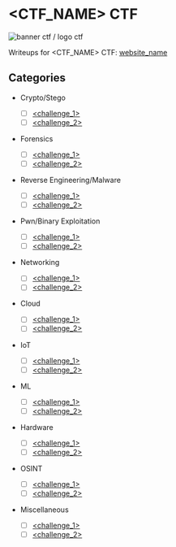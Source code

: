 # <CTF_NAME> CTF

![banner ctf / logo ctf]()

Writeups for <CTF_NAME> CTF: [website_name](http://www.ctflink.com)

## Categories

- Crypto/Stego
  - [ ] [<challenge_1>](link_to_writeup)
  - [ ] [<challenge_2>](link_to_writeup)
- Forensics
  - [ ] [<challenge_1>](link_to_writeup)
  - [ ] [<challenge_2>](link_to_writeup)
- Reverse Engineering/Malware

  - [ ] [<challenge_1>](link_to_writeup)
  - [ ] [<challenge_2>](link_to_writeup)

- Pwn/Binary Exploitation

  - [ ] [<challenge_1>](link_to_writeup)
  - [ ] [<challenge_2>](link_to_writeup)

- Networking

  - [ ] [<challenge_1>](link_to_writeup)
  - [ ] [<challenge_2>](link_to_writeup)

- Cloud
  - [ ] [<challenge_1>](link_to_writeup)
  - [ ] [<challenge_2>](link_to_writeup)
- IoT

  - [ ] [<challenge_1>](link_to_writeup)
  - [ ] [<challenge_2>](link_to_writeup)

- ML

  - [ ] [<challenge_1>](link_to_writeup)
  - [ ] [<challenge_2>](link_to_writeup)

- Hardware

  - [ ] [<challenge_1>](link_to_writeup)
  - [ ] [<challenge_2>](link_to_writeup)

- OSINT

  - [ ] [<challenge_1>](link_to_writeup)
  - [ ] [<challenge_2>](link_to_writeup)

- Miscellaneous
  - [ ] [<challenge_1>](link_to_writeup)
  - [ ] [<challenge_2>](link_to_writeup)
